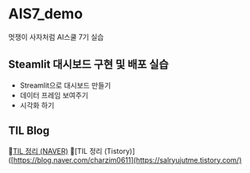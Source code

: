 # AIS7_demo
멋쟁이 사자처럼 AI스쿨 7기 실습

## Steamlit 대시보드 구현 및 배포 실습 
- Streamlit으로 대시보드 만들기
- 데이터 프레임 보여주기
- 시각화 하기

## TIL Blog 
💚[TIL 정리 (NAVER)](https://blog.naver.com/charzim0611)
💛[TIL 정리 (Tistory)]([https://blog.naver.com/charzim0611](https://salryujutme.tistory.com/)
